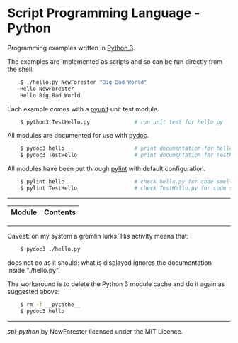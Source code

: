 <!-- spl-python by NewForester:  programming examples in Python 3 -->

# Script Programming Language - Python

Programming examples written in [Python 3](https://en.wikipedia.org/wiki/Python3).

The examples are implemented as scripts and so can be run directly from the shell:

```bash
    $ ./hello.py NewForester "Big Bad World"
    Hello NewForester
    Hello Big Bad World
```

Each example comes with a [pyunit](https://docs.python.org/3/library/unittest.html) unit test module.

```bash
    $ python3 TestHello.py              # run unit test for hello.py
```

All modules are documented for use with [pydoc](https://docs.python.org/3/library/pydoc.html).

```bash
    $ pydoc3 hello                      # print documentation for hello.py
    $ pydoc3 TestHello                  # print documentation for TestHello.py
```

All modules have been put through [pylint](https://www.pylint.org/) with default configuration.

```bash
    $ pylint hello                      # check hello.py for code smells
    $ pylint TestHello                  # check TestHello.py for code smells
```

---

Module  | Contents
------  | --------

---

Caveat: on my system a gremlin lurks.  His activity means that:

```bash
    $ pydoc3 ./hello.py
```

does not do as it should:  what is displayed ignores the documentation inside "./hello.py".

The workaround is to delete the Python 3 module cache and do it again as suggested above:

```bash
    $ rm -f __pycache__
    $ pydoc3 hello
```

---

*spl-python* by NewForester licensed under the MIT Licence.

<!-- EOF -->

